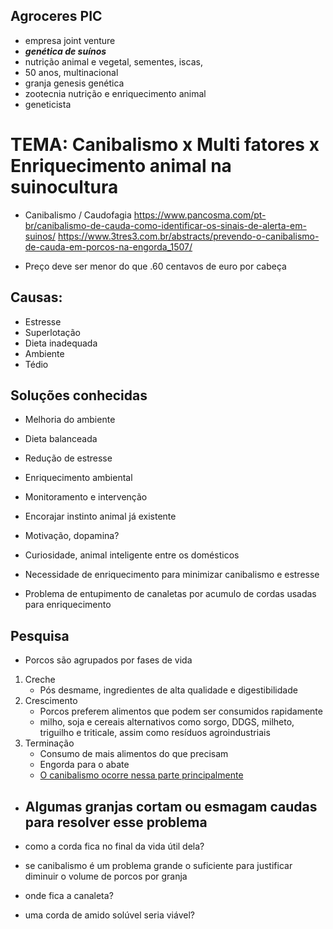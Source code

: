 ## Agroceres PIC
- empresa joint venture
- ***genética de suínos***
- nutrição animal e vegetal, sementes, iscas, 
- 50 anos, multinacional
- granja genesis genética
- zootecnia nutrição e enriquecimento animal
- geneticista

# TEMA: Canibalismo x Multi fatores x Enriquecimento animal na suinocultura
- Canibalismo / Caudofagia
https://www.pancosma.com/pt-br/canibalismo-de-cauda-como-identificar-os-sinais-de-alerta-em-suinos/
https://www.3tres3.com.br/abstracts/prevendo-o-canibalismo-de-cauda-em-porcos-na-engorda_1507/

- Preço deve ser menor do que .60 centavos de euro por cabeça
## Causas:
- Estresse
- Superlotação
- Dieta inadequada
- Ambiente 
- Tédio

## Soluções conhecidas
- Melhoria do ambiente
- Dieta balanceada
- Redução de estresse
- Enriquecimento ambiental
- Monitoramento e intervenção

- Encorajar instinto animal já existente
- Motivação, dopamina?
- Curiosidade, animal inteligente entre os domésticos

- Necessidade de enriquecimento para minimizar canibalismo e estresse
- Problema de entupimento de canaletas por acumulo de cordas usadas para enriquecimento


## Pesquisa
- Porcos são agrupados por fases de vida

1. Creche
	- Pós desmame, ingredientes de alta qualidade e digestibilidade
2. Crescimento
	- Porcos preferem alimentos que podem ser consumidos rapidamente
	- milho, soja e cereais alternativos como sorgo, DDGS, milheto, triguilho e triticale, assim como resíduos agroindustriais
3. Terminação
	- Consumo de mais alimentos do que precisam
	- Engorda para o abate
	- [O canibalismo ocorre nessa parte principalmente](https://ainfo.cnptia.embrapa.br/digital/bitstream/item/58755/1/CUsersPiazzonDocuments173.pdf)
- Algumas granjas cortam ou esmagam caudas para resolver esse problema
	- 


- como a corda fica no final da vida útil dela?
- se canibalismo é um problema grande o suficiente para justificar diminuir o volume de porcos por granja
- onde fica a canaleta?
- uma corda de amido solúvel seria viável?


